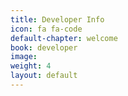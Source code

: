 ```yaml
---
title: Developer Info
icon: fa fa-code
default-chapter: welcome
book: developer
image:
weight: 4
layout: default
---
```

